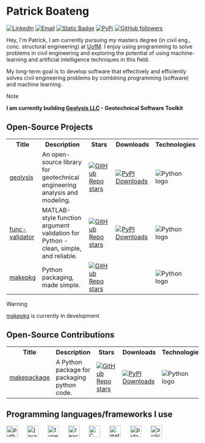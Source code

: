 [geolysis_github_url]: https://github.com/patrickboateng/geolysis
[geolysis_pypi_url]: https://pypi.org/project/geolysis
[geolysis_commits_url]: https://github.com/patrickboateng/geolysis/commits
[linkedin_url]: https://www.linkedin.com/in/patrickboateng/
[academic_cv_url]: https://drive.google.com/file/d/1-WsnWmK3K2at-KjE660pb9gjX_Yv648J/view?usp=sharing

# Patrick Boateng

[![LinkedIn](https://img.shields.io/badge/-Linkedin-blue?style=for-the-badge&logo=linkedin)][linkedin_url]
[![Email](https://img.shields.io/badge/-Email-red?style=for-the-badge&logo=gmail&logoColor=white)](mailto:boatengpato.pb@gmail.com)
[![Static Badge](https://img.shields.io/badge/PDF-CV-red?logo=adobe&style=for-the-badge)][academic_cv_url]
[![PyPi](https://img.shields.io/badge/PyPi-Pato546-blue?style=for-the-badge&logo=pypi)](https://pypi.org/user/Pato546/)
[![GitHub followers](https://img.shields.io/github/followers/patrickboateng?label=Followers&style=for-the-badge&logo=github)](https://github.com/patrickboateng)

Hey, I'm Patrick, I am currently pursuing my masters degree (in civil eng., 
conc. structural engineering) at [UofM](https://www.memphis.edu). I enjoy using 
programming to solve problems in civil engineering and exploring the potential 
of using machine-learning and artificial intelligence techniques in this field.

My long-term goal is to develop software that effectively and efficiently solves 
civil engineering problems by combining programming (software) and machine 
learning.

> [!NOTE]
> **I am currently building [Geolysis LLC](https://github.com/geolysis-dev) - 
> Geotechnical Software Toolkit**

## Open-Source Projects

<table>
  <tr>
    <th>Title</th>
    <th>Description</th>
    <th>Stars</th>
    <th>Downloads</th>
    <th>Technologies</th>
  </tr>
  <tr>
    <td><a href="https://github.com/patrickboateng/geolysis">geolysis</a></td>
    <td>
    An open-source library for geotechnical engineering analysis and modeling.
    </td>
    <td>
    <a href ="https://github.com/patrickboateng/geolysis/stargazers">  
    <img alt="GitHub Repo stars" 
    src="https://img.shields.io/github/stars/patrickboateng/geolysis">
    </a>
    </td>
    <td>
    <a href="https://pepy.tech/projects/geolysis">
    <img src="https://static.pepy.tech/personalized-badge/geolysis?period=total&amp;units=INTERNATIONAL_SYSTEM&amp;left_color=BLACK&amp;right_color=BLUE&amp;left_text=downloads" alt="PyPI Downloads">
    </a>
    </td>
    <td>
    <img alt="Python logo" 
    src="https://img.shields.io/badge/Python-black?style=flat-square&logo=python">
    </img>
    </td>
  </tr>
  <tr>
    <td><a href="https://github.com/patrickboateng/func-validator/">func-validator</a></td>
    <td>MATLAB-style function argument validation for Python - clean, simple, and
    reliable.
    </td>
    <td>
    <a href ="https://github.com/patrickboateng/func-validator/stargazers">
    <img alt="GitHub Repo stars" 
    src="https://img.shields.io/github/stars/patrickboateng/func-validator">
    </a>
    </td>
    <td><a href="https://pepy.tech/projects/func-validator">
    <img src="https://static.pepy.tech/personalized-badge/func-validator?period=total&amp;units=INTERNATIONAL_SYSTEM&amp;left_color=BLACK&amp;right_color=BLUE&amp;left_text=downloads" alt="PyPI Downloads">
  </a>
  </td>
    <td>
    <img alt="Python logo" 
    src="https://img.shields.io/badge/Python-black?style=flat-square&logo=python">
    </img>
    </td>
  </tr>
  <tr>
    <td><a href="https://github.com/patrickboateng/makepkg/">makepkg</a></td>
    <td>
      Python packaging, made simple.
    </td>
    <td>
    <a href ="https://github.com/patrickboateng/makepkg/stargazers">
    <img alt="GitHub Repo stars" 
    src="https://img.shields.io/github/stars/patrickboateng/makepkg">
    </a>
    </td>
    <td></td>
    <td>
    <img alt="Python logo" 
    src="https://img.shields.io/badge/Python-black?style=flat-square&logo=python">
    </img>
    </td>
  </tr>
</table>

> [!WARNING] 
> [makepkg](https://github.com/patrickboateng/makepkg) is currently in 
> development



## Open-Source Contributions

<table>
  <tr>
    <th>Title</th>
    <th>Description</th>
    <th>Stars</th>
    <th>Downloads</th>
    <th>Technologies</th>
  </tr>

  <tr>
    <td><a href=https://github.com/nyggus/makepackage>makepackage</a></td>
    <td>
    A Python package for packaging python code.
    </td>
    <td>
    <a href ="https://github.com/nyggus/makepackage/stargazers">
    <img alt="GitHub Repo stars" 
    src="https://img.shields.io/github/stars/nyggus/makepackage">
    </a>
    </td>
    <td>
    <a href="https://pepy.tech/projects/makepackage">
    <img src="https://static.pepy.tech/personalized-badge/makepackage?period=total&amp;units=INTERNATIONAL_SYSTEM&amp;left_color=BLACK&amp;right_color=BLUE&amp;left_text=downloads" alt="PyPI Downloads">
  </a>
  </td>
    <td>
    <img alt="Python logo" 
    src="https://img.shields.io/badge/Python-black?style=flat-square&logo=python">
    </img>
    </td>
  </tr>
</table>

<!-- - [**geolysis**][geolysis_github_url]: An open-source software for geotechnical
  engineering analysis and modeling.

  [![PyPI](https://img.shields.io/pypi/v/geolysis?logo=pypi&style=flat)][geolysis_pypi_url]
  [![GitHub last commit](https://img.shields.io/github/last-commit/patrickboateng/geolysis?logo=github&style=flat)][geolysis_commits_url]
  [![PyPI - Downloads](https://img.shields.io/pypi/dm/geolysis?logo=pypi&style=flat)](https://pypistats.org/packages/geolysis)
  ![repo size](https://img.shields.io/github/repo-size/patrickboateng/geolysis?logo=github&style=flat)

- [**StructPro**](https://github.com/patrickboateng/StructPro/): An open-source
  structural analysis software. -->

## Programming languages/frameworks I use

<p align="left">
<img style="margin-right:20px;" alt="python" width=30 height=30
src="https://cdn.jsdelivr.net/gh/devicons/devicon/icons/python/python-original.svg"/>
<img style="margin-right:20px;" alt="javascript" width=30 height=30
src="https://cdn.jsdelivr.net/gh/devicons/devicon/icons/javascript/javascript-original.svg"/>
<img style="margin-right:20px;" alt="typescript" width=30 height=30
src="https://cdn.jsdelivr.net/gh/devicons/devicon/icons/typescript/typescript-original.svg"/>
<img style="margin-right:20px" alt="react" width=30 height=30 
src="https://cdn.jsdelivr.net/gh/devicons/devicon@latest/icons/react/react-original-wordmark.svg" />
<img style="margin-right:20px" alt="C" width=30 height=30
src="https://cdn.jsdelivr.net/gh/devicons/devicon/icons/c/c-original.svg"/>
<img style="margin-right:20px" alt="matlab" width=30 height=30
src="https://cdn.jsdelivr.net/gh/devicons/devicon@latest/icons/matlab/matlab-original.svg" />
<img style="margin-right:20px" alt="pytorch" width=30 height=30
src="https://cdn.jsdelivr.net/gh/devicons/devicon/icons/pytorch/pytorch-original.svg"/>
<img style="margin-right:20px" alt="scikit-learn" width=30 height=30
src="https://cdn.jsdelivr.net/gh/devicons/devicon@latest/icons/scikitlearn/scikitlearn-original.svg" />
</p>
